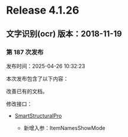 # Release 4.1.26

## 文字识别(ocr) 版本：2018-11-19

### 第 187 次发布

发布时间：2025-04-26 10:32:23

本次发布包含了以下内容：

改善已有的文档。

修改接口：

* [SmartStructuralPro](https://cloud.tencent.com/document/api/866/112179)

	* 新增入参：ItemNamesShowMode




